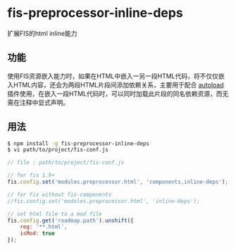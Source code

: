 # fis-preprocessor-inline-deps

扩展FIS的html inline能力

## 功能

 使用FIS资源嵌入能力时，如果在HTML中嵌入一另一段HTML代码，将不仅仅嵌入HTML内容，还会为两段HTML片段间添加依赖关系，主要用于配合 [autoload](https://github.com/hefangshi/fis-postpackager-autoload) 插件使用，在嵌入一段HTML代码时，可以同时加载此片段的同名依赖资源，而无需在注释中显式声明。

## 用法

```bash
$ npm install -g fis-preprocessor-inline-deps
$ vi path/to/project/fis-conf.js
```

```javascript
// file : path/to/project/fis-conf.js

// for fis 1.9+
fis.config.set('modules.preprocessor.html', 'components,inline-deps'); 

// for fis without fis-components
//fis.config.set('modules.preprocessor.html', 'inline-deps');

// set html file to a mod file
fis.config.get('roadmap.path').unshift({
    reg: '**.html',
    isMod: true 
});
```
